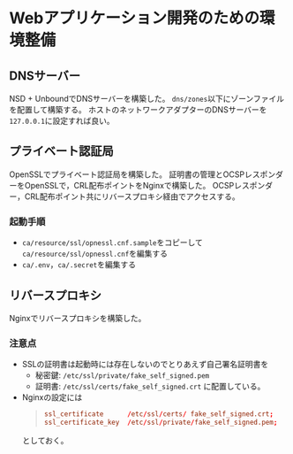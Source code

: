 # Webアプリケーション開発のための環境整備

## DNSサーバー
NSD + UnboundでDNSサーバーを構築した。
`dns/zones`以下にゾーンファイルを配置して構築する。
ホストのネットワークアダプターのDNSサーバーを`127.0.0.1`に設定すれば良い。

## プライベート認証局
OpenSSLでプライベート認証局を構築した。
証明書の管理とOCSPレスポンダーをOpenSSLで，CRL配布ポイントをNginxで構築した。
OCSPレスポンダー，CRL配布ポイント共にリバースプロキシ経由でアクセスする。

### 起動手順
- `ca/resource/ssl/opnessl.cnf.sample`をコピーして`ca/resource/ssl/opnessl.cnf`を編集する
- `ca/.env`，`ca/.secret`を編集する

## リバースプロキシ
Nginxでリバースプロキシを構築した。

### 注意点
- SSLの証明書は起動時には存在しないのでとりあえず自己署名証明書を
  - 秘密鍵: `/etc/ssl/private/fake_self_signed.pem`
  - 証明書: `/etc/ssl/certs/fake_self_signed.crt`
  に配置している。
- Nginxの設定には
  > ```nginx.conf
  > ssl_certificate      /etc/ssl/certs/ fake_self_signed.crt;
  > ssl_certificate_key  /etc/ssl/private/fake_self_signed.pem;
  > ```
  としておく。
